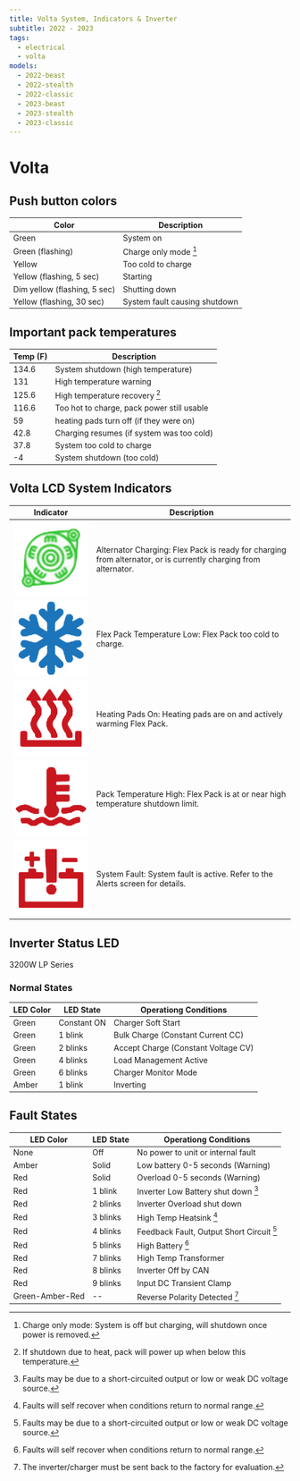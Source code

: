 ```yaml
---
title: Volta System, Indicators & Inverter
subtitle: 2022 - 2023
tags:
  - electrical
  - volta
models:
  - 2022-beast
  - 2022-stealth
  - 2022-classic
  - 2023-beast
  - 2023-stealth
  - 2023-classic
---
```


# Volta

## Push button colors

| Color                        | Description                   |
| ---------------------------- | ----------------------------- |
| Green                        | System on                     |
| Green (flashing)             | Charge only mode [^button-1]  |
| Yellow                       | Too cold to charge            |
| Yellow (flashing, 5 sec)     | Starting                      |
| Dim yellow (flashing, 5 sec) | Shutting down                 |
| Yellow (flashing, 30 sec)    | System fault causing shutdown |

[^button-1]: Charge only mode: System is off but charging, will shutdown once power is removed.

## Important pack temperatures

| Temp (F) | Description                                |
| -------- | ------------------------------------------ |
| 134.6    | System shutdown (high temperature)         |
| 131      | High temperature warning                   |
| 125.6    | High temperature recovery [^temp-1]        |
| 116.6    | Too hot to charge, pack power still usable |
| 59       | heating pads turn off (if they were on)    |
| 42.8     | Charging resumes (if system was too cold)  |
| 37.8     | System too cold to charge                  |
| -4       | System shutdown (too cold)                 |

[^temp-1]: If shutdown due to heat, pack will power up when below this temperature.

## Volta LCD System Indicators

| Indicator                                         | Description                                                                                                     |
| ------------------------------------------------- | --------------------------------------------------------------------------------------------------------------- |
| ![](images/volta-system-indicator-alternator.png) | Alternator Charging: Flex Pack is ready for charging from alternator, or is currently charging from alternator. |
| ![](images/volta-system-indicator-cold.png)       | Flex Pack Temperature Low: Flex Pack too cold to charge.                                                        |
| ![](images/volta-system-indicator-heating.png)    | Heating Pads On: Heating pads are on and actively warming Flex Pack.                                            |
| ![](images/volta-system-indicator-hot.png)        | Pack Temperature High: Flex Pack is at or near high temperature shutdown limit.                                 |
| ![](images/volta-system-indicator-fault.png)      | System Fault: System fault is active. Refer to the Alerts screen for details.                                   |

## Inverter Status LED

3200W LP Series

### Normal States

| LED Color | LED State   | Operationg Conditions               |
| --------- | ----------- | ----------------------------------- |
| Green     | Constant ON | Charger Soft Start                  |
| Green     | 1 blink     | Bulk Charge (Constant Current CC)   |
| Green     | 2 blinks    | Accept Charge (Constant Voltage CV) |
| Green     | 4 blinks    | Load Management Active              |
| Green     | 6 blinks    | Charger Monitor Mode                |
| Amber     | 1 blink     | Inverting                           |

## Fault States

| LED Color       | LED State | Operationg Conditions                           |
| --------------- | --------- | ----------------------------------------------- |
| None            | Off       | No power to unit or internal fault              |
| Amber           | Solid     | Low battery 0-5 seconds (Warning)               |
| Red             | Solid     | Overload 0-5 seconds (Warning)                  |
| Red             | 1 blink   | Inverter Low Battery shut down [^fault-2]       |
| Red             | 2 blinks  | Inverter Overload shut down                     |
| Red             | 3 blinks  | High Temp Heatsink [^fault-1]                   |
| Red             | 4 blinks  | Feedback Fault, Output Short Circuit [^fault-2] |
| Red             | 5 blinks  | High Battery [^fault-1]                         |
| Red             | 7 blinks  | High Temp Transformer                           |
| Red             | 8 blinks  | Inverter Off by CAN                             |
| Red             | 9 blinks  | Input DC Transient Clamp                        |
| Green-Amber-Red | --        | Reverse Polarity Detected [^fault-3]            |

[^fault-1]: Faults will self recover when conditions return to normal range.
[^fault-2]: Faults may be due to a short-circuited output or low or weak DC voltage source.
[^fault-3]: The inverter/charger must be sent back to the factory for evaluation.
